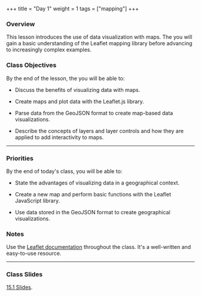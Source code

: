 +++
title = "Day 1"
weight = 1
tags = ["mapping"] 
+++

### Overview

This lesson introduces the use of data visualization with maps. The you will gain a basic understanding of the Leaflet mapping library before advancing to increasingly complex examples.

### Class Objectives

By the end of the lesson, the you will be able to:

* Discuss the benefits of visualizing data with maps.

* Create maps and plot data with the Leaflet.js library.

* Parse data from the GeoJSON format to create map-based data visualizations.

* Describe the concepts of layers and layer controls and how they are applied to add interactivity to maps.

---

###  Priorities

By the end of today's class, you will be able to:

* State the advantages of visualizing data in a geographical context.

* Create a new map and perform basic functions with the Leaflet JavaScript library.

* Use data stored in the GeoJSON format to create geographical visualizations.

### Notes

Use the [Leaflet documentation](http://leafletjs.com/) throughout the class. It's a well-written and easy-to-use resource.

---

### Class Slides
 [15.1 Slides](https://docs.google.com/presentation/d/18xITwkjjNIGZetugqfLnuqcnyTARHrtMPb8Our3z5Hs/edit?usp=sharing).